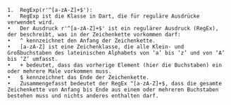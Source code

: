 	1.	RegExp(r'^[a-zA-Z]+$'):
	•	RegExp ist die Klasse in Dart, die für reguläre Ausdrücke verwendet wird.
	•	Der Ausdruck r'^[a-zA-Z]+$' ist ein regulärer Ausdruck (RegEx), der beschreibt, was in der Zeichenkette vorkommen darf:
	•	^ kennzeichnet den Anfang der Zeichenkette.
	•	[a-zA-Z] ist eine Zeichenklasse, die alle Klein- und Großbuchstaben des lateinischen Alphabets von ‘a’ bis ‘z’ und von ‘A’ bis ‘Z’ umfasst.
	•	+ bedeutet, dass das vorherige Element (hier die Buchstaben) ein oder mehrere Male vorkommen muss.
	•	$ kennzeichnet das Ende der Zeichenkette.
	•	Zusammengefasst bedeutet der RegEx ^[a-zA-Z]+$, dass die gesamte Zeichenkette von Anfang bis Ende aus einem oder mehreren Buchstaben bestehen muss und nichts anderes enthalten darf.